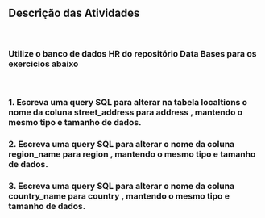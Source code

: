 ## Descrição das Atividades
<br>

### Utilize o banco de dados HR do repositório Data Bases para os exercicios abaixo
<br>

### 1. Escreva uma query SQL para alterar na tabela localtions o nome da coluna street_address para address , mantendo o mesmo tipo e tamanho de dados.
### 2. Escreva uma query SQL para alterar o nome da coluna region_name para region , mantendo o mesmo tipo e tamanho de dados.
### 3. Escreva uma query SQL para alterar o nome da coluna country_name para country , mantendo o mesmo tipo e tamanho de dados.
